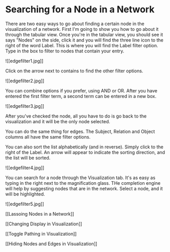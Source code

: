# Searching for a Node in a Network

There are two easy ways to go about finding a certain node in the visualization of a network. First I'm going to show you how to go about it through the tabular view.
Once you're in the tabular view, you should see it says "Nodes" on the side, click it and you will find the three line icon to the right of the word Label. This is where you will find the Label filter option. Type in the box to filter to nodes that contain your entry.  

![[edgefilter1.jpg]]

Click on the arrow next to contains to find the other filter options.

![[edgefilter2.jpg]]

You can combine options if you prefer, using AND or OR.  After you have entered the first filter term, a second term can be entered in a new box.

![[edgefilter3.jpg]]

After you've checked the node, all you have to do is go back to the visualization and it will be the only node selected.

You can do the same thing for edges. The Subject, Relation and Object columns all have the same filter options.

You can also sort the list alphabetically (and in reverse). Simply click to the right of the Label. An arrow will appear to indicate the sorting direction, and the list will be sorted.

![[edgefilter4.jpg]]

You can search for a node through the Visualization tab. It's as easy as typing in the right next to the magnification glass. THe completion engine will help by suggesting nodes that are in the network.  Select a node, and it will be highlighted.

![[edgefilter5.jpg]]

    
    
[[Lassoing Nodes in a Network]]
    
[[Changing Display in Visualization]]

[[Toggle Pathing in Visualization]]

[[Hiding Nodes and Edges in Visualization]]

